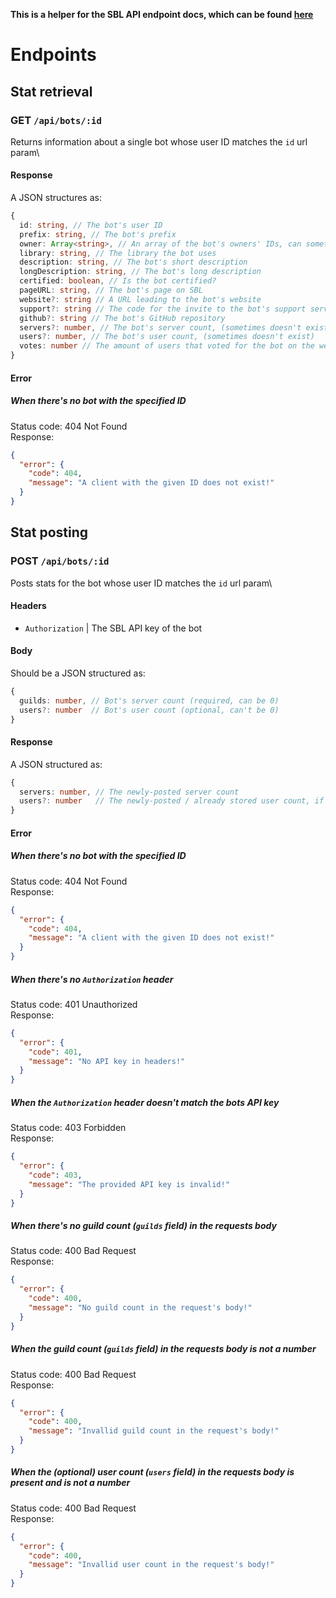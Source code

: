 **This is a helper for the SBL API endpoint docs, which can be found [here](https://spacebots.gitbook.io/tutorial-en/api/stats 'Official SBL docs')**

# Endpoints

## Stat retrieval

### GET `/api/bots/:id`

Returns information about a single bot whose user ID matches the `id` url param\

#### Response

A JSON structures as:

```ts
{
  id: string, // The bot's user ID
  prefix: string, // The bot's prefix
  owner: Array<string>, // An array of the bot's owners' IDs, can sometimes be more than one ID
  library: string, // The library the bot uses
  description: string, // The bot's short description
  longDescription: string, // The bot's long description
  certified: boolean, // Is the bot certified?
  pageURL: string, // The bot's page on SBL
  website?: string // A URL leading to the bot's website
  support?: string // The code for the invite to the bot's support server
  github?: string // The bot's GitHub repository
  servers?: number, // The bot's server count, (sometimes doesn't exist)
  users?: number, // The bot's user count, (sometimes doesn't exist)
  votes: number // The amount of users that voted for the bot on the website, can be 0
}
```

#### Error

##### When there's no bot with the specified ID

Status code: 404 Not Found\
Response:

```json
{
  "error": {
    "code": 404,
    "message": "A client with the given ID does not exist!"
  }
}
```

## Stat posting

### POST `/api/bots/:id`

Posts stats for the bot whose user ID matches the `id` url param\

#### Headers

- `Authorization` | The SBL API key of the bot

#### Body

Should be a JSON structured as:

```ts
{
  guilds: number, // Bot's server count (required, can be 0)
  users?: number  // Bot's user count (optional, can't be 0)
}
```

#### Response

A JSON structured as:

```ts
{
  servers: number, // The newly-posted server count
  users?: number   // The newly-posted / already stored user count, if exists
}
```

#### Error

##### When there's no bot with the specified ID

Status code: 404 Not Found\
Response:

```json
{
  "error": {
    "code": 404,
    "message": "A client with the given ID does not exist!"
  }
}
```

##### When there's no `Authorization` header

Status code: 401 Unauthorized\
Response:

```json
{
  "error": {
    "code": 401,
    "message": "No API key in headers!"
  }
}
```

##### When the `Authorization` header doesn't match the bots API key

Status code: 403 Forbidden\
Response:

```json
{
  "error": {
    "code": 403,
    "message": "The provided API key is invalid!"
  }
}
```

##### When there's no guild count (`guilds` field) in the requests body

Status code: 400 Bad Request\
Response:

```json
{
  "error": {
    "code": 400,
    "message": "No guild count in the request's body!"
  }
}
```

##### When the guild count (`guilds` field) in the requests body is not a number

Status code: 400 Bad Request\
Response:

```json
{
  "error": {
    "code": 400,
    "message": "Invallid guild count in the request's body!"
  }
}
```

##### When the (optional) user count (`users` field) in the requests body is present and is not a number

Status code: 400 Bad Request\
Response:

```json
{
  "error": {
    "code": 400,
    "message": "Invallid user count in the request's body!"
  }
}
```
